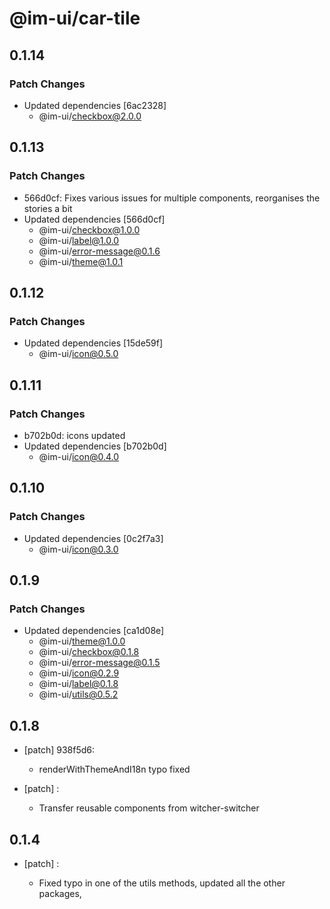 # @im-ui/car-tile

## 0.1.14

### Patch Changes

- Updated dependencies [6ac2328]
  - @im-ui/checkbox@2.0.0

## 0.1.13

### Patch Changes

- 566d0cf: Fixes various issues for multiple components, reorganises the stories a bit
- Updated dependencies [566d0cf]
  - @im-ui/checkbox@1.0.0
  - @im-ui/label@1.0.0
  - @im-ui/error-message@0.1.6
  - @im-ui/theme@1.0.1

## 0.1.12

### Patch Changes

- Updated dependencies [15de59f]
  - @im-ui/icon@0.5.0

## 0.1.11

### Patch Changes

- b702b0d: icons updated
- Updated dependencies [b702b0d]
  - @im-ui/icon@0.4.0

## 0.1.10

### Patch Changes

- Updated dependencies [0c2f7a3]
  - @im-ui/icon@0.3.0

## 0.1.9

### Patch Changes

- Updated dependencies [ca1d08e]
  - @im-ui/theme@1.0.0
  - @im-ui/checkbox@0.1.8
  - @im-ui/error-message@0.1.5
  - @im-ui/icon@0.2.9
  - @im-ui/label@0.1.8
  - @im-ui/utils@0.5.2

## 0.1.8

- [patch] 938f5d6:

  - renderWithThemeAndI18n typo fixed

- [patch] :

  - Transfer reusable components from witcher-switcher

## 0.1.4

- [patch] :

  - Fixed typo in one of the utils methods, updated all the other packages,
